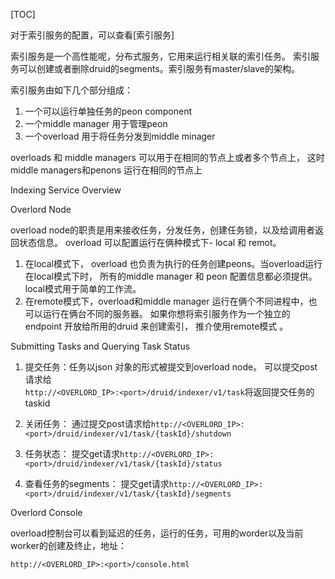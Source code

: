 [TOC]

对于索引服务的配置，可以查看[索引服务]

  


索引服务是一个高性能呢，分布式服务，它用来运行相关联的索引任务。 索引服务可以创建或者删除druid的segments。索引服务有master/slave的架构。

索引服务由如下几个部分组成：

  1. 一个可以运行单独任务的peon component
  2. 一个middle manager 用于管理peon
  3. 一个overload 用于将任务分发到middle minager

overloads 和 middle managers 可以用于在相同的节点上或者多个节点上， 这时middle managers和penons 运行在相同的节点上

  


Indexing Service Overview

  Overlord Node

overload node的职责是用来接收任务，分发任务，创建任务锁，以及给调用者返回状态信息。 overload 可以配置运行在俩种模式下- local 和 remot。 

  1. 在local模式下， overload 也负责为执行的任务创建peons。当overload运行在local模式下时， 所有的middle manager 和 peon 配置信息都必须提供。 local模式用于简单的工作流。
  2. 在remote模式下，overload和middle manager 运行在俩个不同进程中，也可以运行在俩台不同的服务器。 如果你想将索引服务作为一个独立的endpoint 开放给所用的druid 来创建索引， 推介使用remote模式 。

  


Submitting Tasks and Querying Task Status

  1. 提交任务：任务以json 对象的形式被提交到overload node。 可以提交post请求给  
`http://<OVERLORD_IP>:<port>/druid/indexer/v1/task`将返回提交任务的taskid

  2. 关闭任务： 通过提交post请求给`http://<OVERLORD_IP>:<port>/druid/indexer/v1/task/{taskId}/shutdown`
3. 任务状态： 提交get请求`http://<OVERLORD_IP>:<port>/druid/indexer/v1/task/{taskId}/status`
4. 查看任务的segments： 提交get请求`http://<OVERLORD_IP>:<port>/druid/indexer/v1/task/{taskId}/segments`

Overlord Console

overload控制台可以看到延迟的任务，运行的任务，可用的worder以及当前worker的创建及终止，地址：

`http://<OVERLORD_IP>:<port>/console.html`


